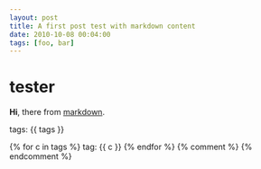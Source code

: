 ```yaml
---
layout: post
title: A first post test with markdown content
date: 2010-10-08 00:04:00
tags: [foo, bar]
---
```


# tester

**Hi**, there from [markdown](http://google.com/?q=markdown).

tags: {{ tags }}


{% for c in tags %}
  tag: {{ c }}
{% endfor %}
{% comment %}
{% endcomment %}
